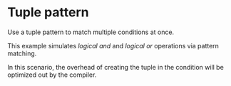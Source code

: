 # Tuple pattern

Use a tuple pattern to match multiple conditions at once.

This example simulates *logical and* and *logical or* operations via pattern matching.

In this scenario, the overhead of creating the tuple in the condition will be optimized out by the compiler.


